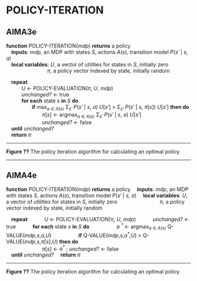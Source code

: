 # POLICY-ITERATION

## AIMA3e
__function__ POLICY-ITERATION(_mdp_) __returns__ a policy  
&emsp;__inputs__: _mdp_, an MDP with states _S_, actions _A_(_s_), transition model _P_(_s&prime;_ &vert; _s_, _a_)  
&emsp;__local variables__: _U_, a vector of utilities for states in _S_, initially zero  
&emsp;&emsp;&emsp;&emsp;&emsp;&emsp;&emsp;&emsp;_&pi;_, a policy vector indexed by state, initially random  

&emsp;__repeat__  
&emsp;&emsp;&emsp;_U_ &larr; POLICY\-EVALUATION(_&pi;_, _U_, _mdp_)  
&emsp;&emsp;&emsp;_unchanged?_ &larr; true  
&emsp;&emsp;&emsp;__for each__ state _s_ __in__ _S_ __do__  
&emsp;&emsp;&emsp;&emsp;&emsp;__if__ max<sub>_a_ &isin; _A_(_s_)</sub> &Sigma;<sub>_s&prime;_</sub> _P_(_s&prime;_ &vert; _s_, _a_) _U_\[_s&prime;_\] &gt; &Sigma;<sub>_s&prime;_</sub> _P_(_s&prime;_ &vert; _s_, _&pi;_\[_s_\]) _U_\[_s&prime;_\] __then do__  
&emsp;&emsp;&emsp;&emsp;&emsp;&emsp;&emsp;_&pi;_\[_s_\] &larr; argmax<sub>_a_ &isin; _A_(_s_)</sub> &Sigma;<sub>_s&prime;_</sub> _P_(_s&prime;_ &vert; _s_, _a_) _U_\[_s&prime;_\]  
&emsp;&emsp;&emsp;&emsp;&emsp;&emsp;&emsp;_unchanged?_ &larr; false  
&emsp;__until__ _unchanged?_  
&emsp;__return__ _&pi;_  

---
__Figure ??__ The policy iteration algorithm for calculating an optimal policy.

---

## AIMA4e
__function__ POLICY-ITERATION(_mdp_) __returns__ a policy
&emsp;__inputs__: _mdp_, an MDP with states _S_, actions _A_(_s_), transition model _P_(_s&prime;_ &vert; _s_, _a_)
&emsp;__local variables__: _U_, a vector of utilities for states in _S_, initially zero
&emsp;&emsp;&emsp;&emsp;&emsp;&emsp;&emsp;&emsp;_&pi;_, a policy vector indexed by state, initially random

&emsp;__repeat__
&emsp;&emsp;&emsp;_U_ &larr; POLICY\-EVALUATION(_&pi;_, _U_, _mdp_)
&emsp;&emsp;&emsp;_unchanged?_ &larr; true
&emsp;&emsp;&emsp;__for each__ state _s_ __in__ _S_ __do__
&emsp;&emsp;&emsp;&emsp;&emsp;_a <sup> &#x2a; </sup>_ &larr; argmax<sub>_a_ &isin; _A_(_s_)</sub> Q-VALUE(_mdp_,_s_,_a_,_U_)
&emsp;&emsp;&emsp;&emsp;&emsp;__if__ Q-VALUE(_mdp_,_s_,_a<sup>&#x2a;</sup>_,_U_) &gt; Q-VALUE(_mdp_,_s_,_&pi;_\[_s_\],_U_) __then do__  
&emsp;&emsp;&emsp;&emsp;&emsp;&emsp;&emsp;_&pi;_\[_s_\] &larr; _a<sup>&#x2a;</sup>_ ; _unchanged?_ &larr; false  
&emsp;__until__ _unchanged?_
&emsp;__return__ _&pi;_

---
__Figure ??__ The policy iteration algorithm for calculating an optimal policy.
